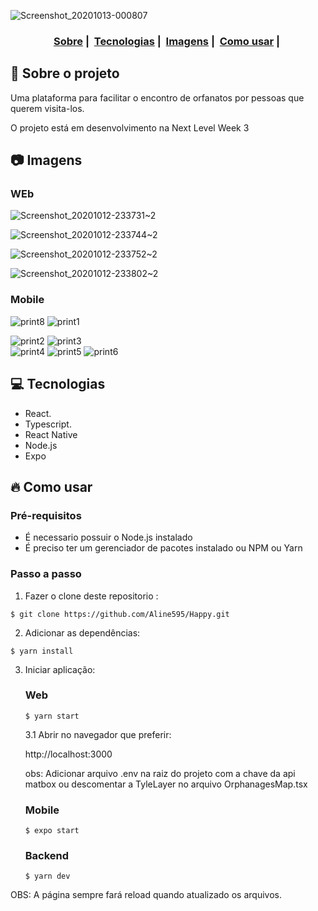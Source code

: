 ![Screenshot_20201013-000807](https://user-images.githubusercontent.com/56769013/95810833-408f2100-0ce8-11eb-9bfc-c020d4edca98.png)

<h3 align="center">
  <a href="#dog-sobre-o-projeto">Sobre</a>&nbsp;|&nbsp;
  <a href="#computer-tecnologias">Tecnologias</a>&nbsp;|&nbsp;
  <a href="#camera-imagens">Imagens</a>&nbsp;|&nbsp;
  <a href="#fire-como-usar">Como usar</a>&nbsp;|&nbsp;
</h3>


## :dog: Sobre o projeto

Uma plataforma para facilitar o encontro de orfanatos por pessoas que querem visita-los.

O projeto está em desenvolvimento na Next Level Week 3


## :camera: Imagens

### WEb

![Screenshot_20201012-233731~2](https://user-images.githubusercontent.com/56769013/95809110-5d295a00-0ce4-11eb-83ce-9eb4c80729f4.png)
  
![Screenshot_20201012-233744~2](https://user-images.githubusercontent.com/56769013/95809147-7f22dc80-0ce4-11eb-83f5-4f519df1e33b.png)
  
![Screenshot_20201012-233752~2](https://user-images.githubusercontent.com/56769013/95809263-c1e4b480-0ce4-11eb-978a-807aae53af48.png)
  
![Screenshot_20201012-233802~2](https://user-images.githubusercontent.com/56769013/95809269-c5783b80-0ce4-11eb-91fd-851a2c37fe56.png)  

### Mobile
![print8](https://user-images.githubusercontent.com/56769013/96171949-0a29ef80-0efc-11eb-9b09-6a552f03b761.png) ![print1](https://user-images.githubusercontent.com/56769013/96171920-0302e180-0efc-11eb-926f-71b34fd4322d.png)

![print2](https://user-images.githubusercontent.com/56769013/96171929-04cca500-0efc-11eb-880a-e7b3097c51f8.png)
![print3](https://user-images.githubusercontent.com/56769013/96171933-06966880-0efc-11eb-956a-00ddeee9728c.png)  
![print4](https://user-images.githubusercontent.com/56769013/96171937-072eff00-0efc-11eb-9e52-274884307632.png)
![print5](https://user-images.githubusercontent.com/56769013/96171939-07c79580-0efc-11eb-917f-7ac083ce6ac0.png)
![print6](https://user-images.githubusercontent.com/56769013/96171942-08602c00-0efc-11eb-907d-4aa79973c42b.png)

  
## :computer: Tecnologias

- React. 
- Typescript. 
- React Native
- Node.js
- Expo

## :fire: Como usar

### Pré-requisitos
  - É necessario possuir o Node.js instalado
  - É preciso ter um gerenciador de pacotes instalado ou NPM ou Yarn
 
### Passo a passo

1. Fazer o clone deste repositorio :
````
$ git clone https://github.com/Aline595/Happy.git
````

2. Adicionar as dependências:
````
$ yarn install
````

3. Iniciar aplicação:
    ### Web  
    ````
    $ yarn start
    ````
    3.1 Abrir no navegador que preferir:  

      http://localhost:3000    
    
      obs: Adicionar arquivo .env na raiz do projeto com a chave da api matbox ou descomentar a TyleLayer no arquivo OrphanagesMap.tsx  

    ### Mobile  
    ````
    $ expo start
    ````

    ### Backend   
    ```
    $ yarn dev
    ```

 OBS: A página sempre fará reload quando atualizado os arquivos.<br />


